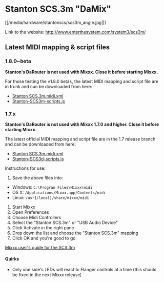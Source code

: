 # Stanton SCS.3m "DaMix"

[[/media/hardware/stantonscs/scs3m_angle.jpg|]]

Link to the website: <http://www.enterthesystem.com/system3/scs3m/>

## Latest MIDI mapping & script files

### 1.8.0\~beta

**Stanton's DaRouter is not used with Mixxx. Close it before starting
Mixxx.**

For those testing the v1.8.0 betas, the latest MIDI mapping and script
file are in trunk and can be downloaded from here:

  - [Stanton
    SCS.3m.midi.xml](http://bazaar.launchpad.net/%7Emixxxdevelopers/mixxx/trunk/download/head%3A/stantonscs.3m.midi.x-20100210155925-z0zz1677c49zvy6q-1/Stanton%20SCS.3m.midi.xml)
  - [Stanton-SCS3m-scripts.js](http://bazaar.launchpad.net/%7Emixxxdevelopers/mixxx/trunk/download/head%3A/stantonscs3mscripts.-20100210155934-76qul1iqhrfywjsp-1/Stanton-SCS3m-scripts.js)

### 1.7.x

**Stanton's DaRouter is not used with Mixxx 1.7.0 and higher. Close it
before starting Mixxx.**

The latest official MIDI mapping and script file are in the 1.7 release
branch and can be downloaded from here:

  - [Stanton
    SCS.3m.midi.xml](http://bazaar.launchpad.net/~mixxxdevelopers/mixxx/release-1.6.2/download/head%3A/stantonscs.3m.midi.x-20100210155925-z0zz1677c49zvy6q-1/Stanton%20SCS.3m.midi.xml)
  - [Stanton-SCS3d-scripts.js](http://bazaar.launchpad.net/~mixxxdevelopers/mixxx/release-1.6.2/download/head%3A/stantonscs3mscripts.-20100210155934-76qul1iqhrfywjsp-1/Stanton-SCS3m-scripts.js)

Instructions for use:

1.  Save the above files into:

<!-- end list -->

  - Windows: `C:\Program Files\Mixxx\midi`
  - OS X: `/Applications/Mixxx.app/Contents/midi`
  - Linux: `/usr[/local]/share/mixxx/midi`

<!-- end list -->

1.  Start Mixxx
2.  Open Preferences
3.  Choose Midi Controllers
4.  Select the "Stanton SCS.3m" or "USB Audio Device"
5.  Click Activate in the right pane
6.  Drop down the list and choose the "Stanton SCS.3m" mapping
7.  Click OK and you're good to go.

[Mixxx user's guide for the SCS.3m](stanton_scs.3m_mixxx_user_guide)

#### Quirks

  - Only one side's LEDs will react to Flanger controls at a time (this
    should be fixed in the next Mixxx release)
